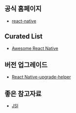 ## 공식 홈페이지

* [react-native](https://facebook.github.io/react-native/)

## Curated List

* [Awesome React Native](https://www.awesome-react-native.com/)

## 버전 업그레이드

* [React Native-upgrade-helper](https://react-native-community.github.io/upgrade-helper/) 

## 좋은 참고자료

* [JSI](https://github.com/reactwg/react-native-new-architecture/discussions/8)
